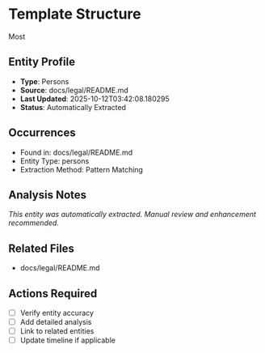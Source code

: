 # Template Structure
Most

## Entity Profile
- **Type**: Persons
- **Source**: docs/legal/README.md
- **Last Updated**: 2025-10-12T03:42:08.180295
- **Status**: Automatically Extracted

## Occurrences
- Found in: docs/legal/README.md
- Entity Type: persons
- Extraction Method: Pattern Matching

## Analysis Notes
*This entity was automatically extracted. Manual review and enhancement recommended.*

## Related Files
- docs/legal/README.md

## Actions Required
- [ ] Verify entity accuracy
- [ ] Add detailed analysis
- [ ] Link to related entities
- [ ] Update timeline if applicable
